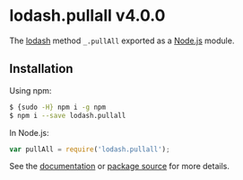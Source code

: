 # lodash.pullall v4.0.0

The [lodash](https://lodash.com/) method `_.pullAll` exported as a [Node.js](https://nodejs.org/) module.

## Installation

Using npm:
```bash
$ {sudo -H} npm i -g npm
$ npm i --save lodash.pullall
```

In Node.js:
```js
var pullAll = require('lodash.pullall');
```

See the [documentation](https://lodash.com/docs#pullAll) or [package source](https://github.com/lodash/lodash/blob/4.0.0-npm-packages/lodash.pullall) for more details.

